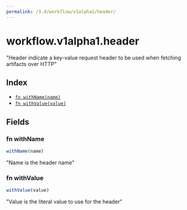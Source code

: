 ```yaml
---
permalink: /3.4/workflow/v1alpha1/header/
---
```


# workflow.v1alpha1.header

"Header indicate a key-value request header to be used when fetching artifacts over HTTP"

## Index

* [`fn withName(name)`](#fn-withname)
* [`fn withValue(value)`](#fn-withvalue)

## Fields

### fn withName

```ts
withName(name)
```

"Name is the header name"

### fn withValue

```ts
withValue(value)
```

"Value is the literal value to use for the header"